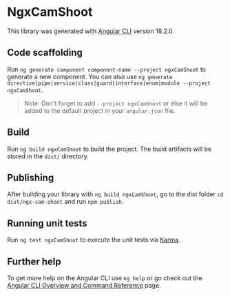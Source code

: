# NgxCamShoot

This library was generated with [Angular CLI](https://github.com/angular/angular-cli) version 18.2.0.

## Code scaffolding

Run `ng generate component component-name --project ngxCamShoot` to generate a new component. You can also use `ng generate directive|pipe|service|class|guard|interface|enum|module --project ngxCamShoot`.
> Note: Don't forget to add `--project ngxCamShoot` or else it will be added to the default project in your `angular.json` file. 

## Build

Run `ng build ngxCamShoot` to build the project. The build artifacts will be stored in the `dist/` directory.

## Publishing

After building your library with `ng build ngxCamShoot`, go to the dist folder `cd dist/ngx-cam-shoot` and run `npm publish`.

## Running unit tests

Run `ng test ngxCamShoot` to execute the unit tests via [Karma](https://karma-runner.github.io).

## Further help

To get more help on the Angular CLI use `ng help` or go check out the [Angular CLI Overview and Command Reference](https://angular.dev/tools/cli) page.

